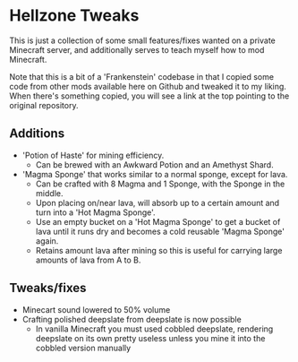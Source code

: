 # Hellzone Tweaks

This is just a collection of some small features/fixes wanted on a private Minecraft server, and additionally serves to teach myself how to mod Minecraft.

Note that this is a bit of a 'Frankenstein' codebase in that I copied some code from other mods available here on Github and tweaked it to my liking. When there's something copied, you will see a link at the top pointing to the original repository.

## Additions
- 'Potion of Haste' for mining efficiency.
    - Can be brewed with an Awkward Potion and an Amethyst Shard.
- 'Magma Sponge' that works similar to a normal sponge, except for lava.
    - Can be crafted with 8 Magma and 1 Sponge, with the Sponge in the middle.
    - Upon placing on/near lava, will absorb up to a certain amount and turn into a 'Hot Magma Sponge'.
    - Use an empty bucket on a 'Hot Magma Sponge' to get a bucket of lava until it runs dry and becomes a cold reusable 'Magma Sponge' again.
    - Retains amount lava after mining so this is useful for carrying large amounts of lava from A to B.

## Tweaks/fixes
- Minecart sound lowered to 50% volume
- Crafting polished deepslate from deepslate is now possible
    - In vanilla Minecraft you must used cobbled deepslate, rendering deepslate on its own pretty useless unless you mine it into the cobbled version manually
